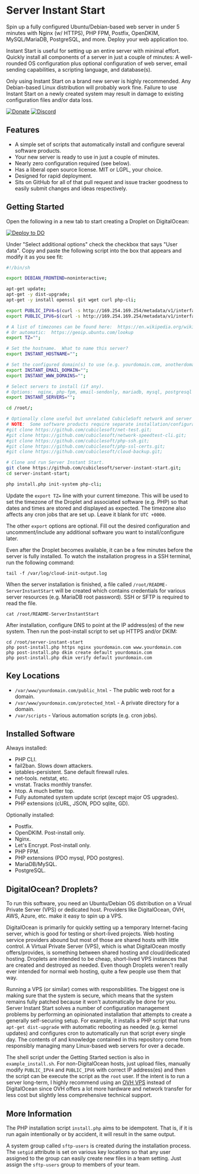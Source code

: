 Server Instant Start
====================

Spin up a fully configured Ubuntu/Debian-based web server in under 5 minutes with Nginx (w/ HTTPS), PHP FPM, Postfix, OpenDKIM, MySQL/MariaDB, PostgreSQL, and more.  Deploy your web application too.

Instant Start is useful for setting up an entire server with minimal effort.  Quickly install all components of a server in just a couple of minutes:  A well-rounded OS configuration plus optional configuration of web server, email sending capabilities, a scripting language, and database(s).

Only using Instant Start on a brand new server is highly recommended.  Any Debian-based Linux distribution will probably work fine.  Failure to use Instant Start on a newly created system may result in damage to existing configuration files and/or data loss.

[![Donate](https://cubiclesoft.com/res/donate-shield.png)](https://cubiclesoft.com/donate/) [![Discord](https://img.shields.io/discord/777282089980526602?label=chat&logo=discord)](https://cubiclesoft.com/product-support/github/)

Features
--------

* A simple set of scripts that automatically install and configure several software products.
* Your new server is ready to use in just a couple of minutes.
* Nearly zero configuration required (see below).
* Has a liberal open source license.  MIT or LGPL, your choice.
* Designed for rapid deployment.
* Sits on GitHub for all of that pull request and issue tracker goodness to easily submit changes and ideas respectively.

Getting Started
---------------

Open the following in a new tab to start creating a Droplet on DigitalOcean:

[![Deploy to DO](https://mp-assets1.sfo2.digitaloceanspaces.com/deploy-to-do/do-btn-blue.svg)](https://cloud.digitalocean.com/droplets/new?size=s-1vcpu-1gb&distro=ubuntu&options=ipv6)

Under "Select additional options" check the checkbox that says "User data".  Copy and paste the following script into the box that appears and modify it as you see fit:

```sh
#!/bin/sh

export DEBIAN_FRONTEND=noninteractive;

apt-get update;
apt-get -y dist-upgrade;
apt-get -y install openssl git wget curl php-cli;

export PUBLIC_IPV4=$(curl -s http://169.254.169.254/metadata/v1/interfaces/public/0/ipv4/address);
export PUBLIC_IPV6=$(curl -s http://169.254.169.254/metadata/v1/interfaces/public/0/ipv6/address);

# A list of timezones can be found here:  https://en.wikipedia.org/wiki/List_of_tz_database_time_zones
# Or automatic:  https://geoip.ubuntu.com/lookup
export TZ="";

# Set the hostname.  What to name this server?
export INSTANT_HOSTNAME="";

# Set the configured domain(s) to use (e.g. yourdomain.com, anotherdomain.com).
export INSTANT_EMAIL_DOMAIN="";
export INSTANT_WWW_DOMAINS="";

# Select servers to install (if any).
# Options:  nginx, php-fpm, email-sendonly, mariadb, mysql, postgresql
export INSTANT_SERVERS="";

cd /root/;

# Optionally clone useful but unrelated CubicleSoft network and server management software.
# NOTE:  Some software products require separate installation/configuration (e.g. Cloud Backup is not magical).
#git clone https://github.com/cubiclesoft/net-test.git;
#git clone https://github.com/cubiclesoft/network-speedtest-cli.git;
#git clone https://github.com/cubiclesoft/php-ssh.git;
#git clone https://github.com/cubiclesoft/php-ssl-certs.git;
#git clone https://github.com/cubiclesoft/cloud-backup.git;

# Clone and run Server Instant Start.
git clone https://github.com/cubiclesoft/server-instant-start.git;
cd server-instant-start;

php install.php init-system php-cli;
```

Update the `export TZ=` line with your current timezone.  This will be used to set the timezone of the Droplet and associated software (e.g. PHP) so that dates and times are stored and displayed as expected.  The timezone also affects any cron jobs that are set up.  Leave it blank for `UTC +0000`.

The other `export` options are optional.  Fill out the desired configuration and uncomment/include any additional software you want to install/configure later.

Even after the Droplet becomes available, it can be a few minutes before the server is fully installed.  To watch the installation progress in a SSH terminal, run the following command:

```
tail -f /var/log/cloud-init-output.log
```

When the server installation is finished, a file called `/root/README-ServerInstantStart` will be created which contains credentials for various server resources (e.g. MariaDB root password).  SSH or SFTP is required to read the file.

```
cat /root/README-ServerInstantStart
```

After installation, configure DNS to point at the IP address(es) of the new system.  Then run the post-install script to set up HTTPS and/or DKIM:

```
cd /root/server-instant-start
php post-install.php https nginx yourdomain.com www.yourdomain.com
php post-install.php dkim create default yourdomain.com
php post-install.php dkim verify default yourdomain.com
```

Key Locations
-------------

* `/var/www/yourdomain.com/public_html` - The public web root for a domain.
* `/var/www/yourdomain.com/protected_html` - A private directory for a domain.
* `/var/scripts` - Various automation scripts (e.g. cron jobs).

Installed Software
------------------

Always installed:

* PHP CLI.
* fail2ban.  Slows down attackers.
* iptables-persistent.  Sane default firewall rules.
* net-tools.  netstat, etc.
* vnstat.  Tracks monthly transfer.
* htop.  A much better top.
* Fully automated system update script (except major OS upgrades).
* PHP extensions (cURL, JSON, PDO sqlite, GD).

Optionally installed:

* Postfix.
* OpenDKIM.  Post-install only.
* Nginx.
* Let's Encrypt.  Post-install only.
* PHP FPM.
* PHP extensions (PDO mysql, PDO postgres).
* MariaDB/MySQL.
* PostgreSQL.

DigitalOcean?  Droplets?
------------------------

To run this software, you need an Ubuntu/Debian OS distribution on a Virual Private Server (VPS) or dedicated host.  Providers like DigitalOcean, OVH, AWS, Azure, etc. make it easy to spin up a VPS.

DigitalOcean is primarily for quickly setting up a temporary Internet-facing server, which is good for testing or short-lived projects.  Web hosting service providers abound but most of those are shared hosts with little control.  A Virtual Private Server (VPS), which is what DigitalOcean mostly offers/provides, is something between shared hosting and cloud/dedicated hosting.  Droplets are intended to be cheap, short-lived VPS instances that are created and destroyed as needed.  Even though Droplets weren't really ever intended for normal web hosting, quite a few people use them that way.

Running a VPS (or similar) comes with responsbilities.  The biggest one is making sure that the system is secure, which means that the system remains fully patched because it won't automatically be done for you.  Server Instant Start solves a number of configuration management problems by performing an opinionated installation that attempts to create a generally self-securing setup.  For example, it installs a PHP script that runs `apt-get dist-upgrade` with automatic rebooting as needed (e.g. kernel updates) and configures cron to automatically run that script every single day.  The contents of and knowledge contained in this repository come from responsibly managing many Linux-based web servers for over a decade.

The shell script under the Getting Started section is also in `example_install.sh`.  For non-DigitalOcean hosts, just upload files, manually modify `PUBLIC_IPV4` and `PUBLIC_IPV6` with correct IP address(es) and then the script can be execute the script as the `root` user.  If the intent is to run a server long-term, I highly recommend using an [OVH VPS](https://www.ovhcloud.com/en/vps/cheap-vps/) instead of DigitalOcean since OVH offers a lot more hardware and network transfer for less cost but slightly less comprehensive technical support.

More Information
----------------

The PHP installation script `install.php` aims to be idempotent.  That is, if it is run again intentionally or by accident, it will result in the same output.

A system group called `sftp-users` is created during the installation process.  The `setgid` attribute is set on various key locations so that any user assigned to the group can easily create new files in a team setting.  Just assign the `sftp-users` group to members of your team.
